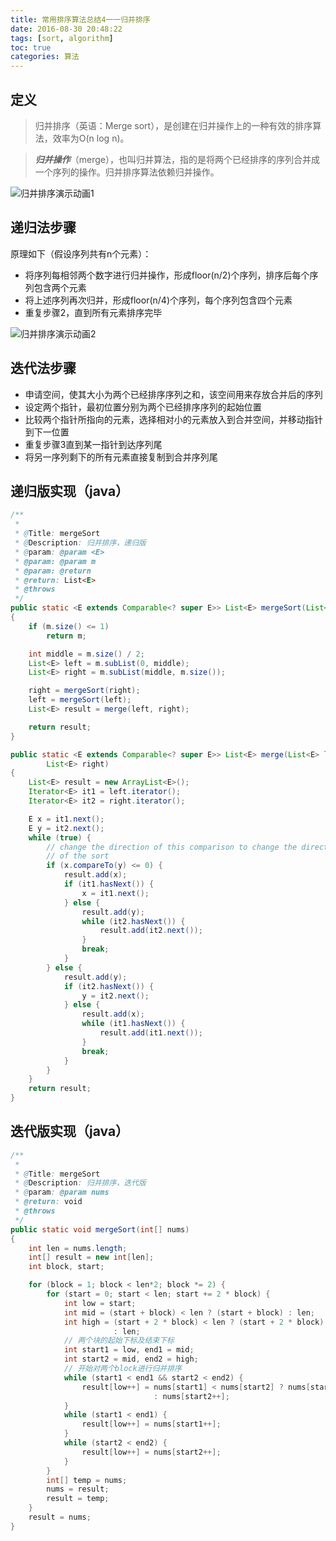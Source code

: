 ```yaml
---
title: 常用排序算法总结4一一归并排序
date: 2016-08-30 20:48:22
tags: [sort, algorithm]
toc: true
categories: 算法
---
```


## 定义

> 归并排序（英语：Merge sort），是创建在归并操作上的一种有效的排序算法，效率为O(n log n)。

>***归并操作***（merge），也叫归并算法，指的是将两个已经排序的序列合并成一个序列的操作。归并排序算法依赖归并操作。

![归并排序演示动画1](http://img.blog.csdn.net/20160831212632531)

## 递归法步骤

原理如下（假设序列共有n个元素）：

- 将序列每相邻两个数字进行归并操作，形成floor(n/2)个序列，排序后每个序列包含两个元素
- 将上述序列再次归并，形成floor(n/4)个序列，每个序列包含四个元素
- 重复步骤2，直到所有元素排序完毕

![归并排序演示动画2](http://img.blog.csdn.net/20160831213144194)

<!--more-->

## 迭代法步骤

- 申请空间，使其大小为两个已经排序序列之和，该空间用来存放合并后的序列
- 设定两个指针，最初位置分别为两个已经排序序列的起始位置
- 比较两个指针所指向的元素，选择相对小的元素放入到合并空间，并移动指针到下一位置
- 重复步骤3直到某一指针到达序列尾
- 将另一序列剩下的所有元素直接复制到合并序列尾

## 递归版实现（java）

``` java
/**
 *
 * @Title: mergeSort
 * @Description: 归并排序，递归版
 * @param: @param <E>
 * @param: @param m
 * @param: @return
 * @return: List<E>
 * @throws
 */
public static <E extends Comparable<? super E>> List<E> mergeSort(List<E> m)
{
    if (m.size() <= 1)
        return m;

    int middle = m.size() / 2;
    List<E> left = m.subList(0, middle);
    List<E> right = m.subList(middle, m.size());

    right = mergeSort(right);
    left = mergeSort(left);
    List<E> result = merge(left, right);

    return result;
}

public static <E extends Comparable<? super E>> List<E> merge(List<E> left,
        List<E> right)
{
    List<E> result = new ArrayList<E>();
    Iterator<E> it1 = left.iterator();
    Iterator<E> it2 = right.iterator();

    E x = it1.next();
    E y = it2.next();
    while (true) {
        // change the direction of this comparison to change the direction
        // of the sort
        if (x.compareTo(y) <= 0) {
            result.add(x);
            if (it1.hasNext()) {
                x = it1.next();
            } else {
                result.add(y);
                while (it2.hasNext()) {
                    result.add(it2.next());
                }
                break;
            }
        } else {
            result.add(y);
            if (it2.hasNext()) {
                y = it2.next();
            } else {
                result.add(x);
                while (it1.hasNext()) {
                    result.add(it1.next());
                }
                break;
            }
        }
    }
    return result;
}
```

## 迭代版实现（java）

``` java
/**
 *
 * @Title: mergeSort
 * @Description: 归并排序，迭代版
 * @param: @param nums
 * @return: void
 * @throws
 */
public static void mergeSort(int[] nums)
{
    int len = nums.length;
    int[] result = new int[len];
    int block, start;

    for (block = 1; block < len*2; block *= 2) {
        for (start = 0; start < len; start += 2 * block) {
            int low = start;
            int mid = (start + block) < len ? (start + block) : len;
            int high = (start + 2 * block) < len ? (start + 2 * block)
                       : len;
            // 两个块的起始下标及结束下标
            int start1 = low, end1 = mid;
            int start2 = mid, end2 = high;
            // 开始对两个block进行归并排序
            while (start1 < end1 && start2 < end2) {
                result[low++] = nums[start1] < nums[start2] ? nums[start1++]
                                : nums[start2++];
            }
            while (start1 < end1) {
                result[low++] = nums[start1++];
            }
            while (start2 < end2) {
                result[low++] = nums[start2++];
            }
        }
        int[] temp = nums;
        nums = result;
        result = temp;
    }
    result = nums;
}
```
